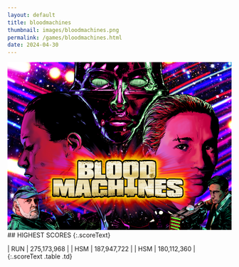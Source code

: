 ```yaml
---
layout: default
title: bloodmachines
thumbnail: images/bloodmachines.png
permalink: /games/bloodmachines.html
date: 2024-04-30
---
```


<img src="../images/bloodmachines.png" class="gameThumbnail img-fluid mx-auto align-middle">
## HIGHEST SCORES
{:.scoreText}

| RUN | 275,173,968 | 
| HSM | 187,947,722 | 
| HSM | 180,112,360 | 
{:.scoreText .table .td}
